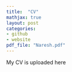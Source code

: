 ```yaml
---
title:  "CV"
mathjax: true
layout: post
categories:
- github
- website
pdf_file: "Naresh.pdf"
---
```


My CV is uploaded here  
